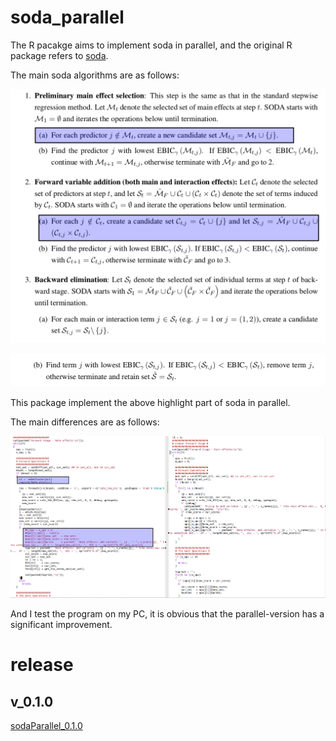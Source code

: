 # soda_parallel

The R pacakge aims to implement soda in parallel, and the original R package refers to [soda](https://CRAN.R-project.org/package=sodavis).

The main soda algorithms are as follows:

![](soda1.png)

![](soda2.png)


This package implement the above highlight part of soda in parallel.

The main differences are as follows:

![](diff.png)

And I test the program on my PC, it is obvious that the parallel-version has a significant improvement.

# release

## v_0.1.0

[sodaParallel_0.1.0](https://github.com/szcf-weiya/sodaParallel/blob/release/sodaParallel_0.1.0_R_x86_64-pc-linux-gnu.tar.gz)

